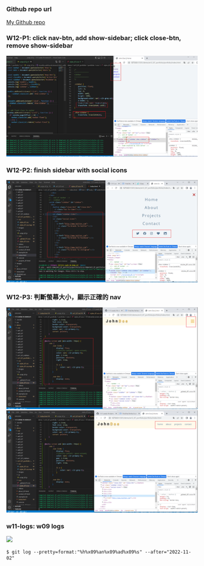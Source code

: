### Github repo url

[My Github repo](https://github.com/vicwu0209/1111.sweb.1N-demo.87-.git)

### W12-P1: click nav-btn, add show-sidebar; click close-btn, remove show-sidebar

![](w12-p1.png)

### W12-P2: finish sidebar with social icons

![](w12-p2.png)

### W12-P3: 判斷螢幕大小，顯示正確的 nav

![](w12-p3-1.png)
![](w12-p3-2.png)

### w11-logs: w09 logs

![](w011-logs.png)
```
$ git log --pretty=format:"%h%x09%an%x09%ad%x09%s" --after="2022-11-02"
```